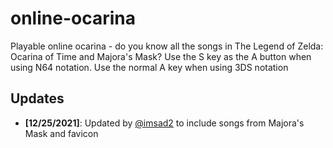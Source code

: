# online-ocarina
Playable online ocarina - do you know all the songs in The Legend of Zelda: Ocarina of Time and Majora's Mask?
Use the S key as the A button when using N64 notation.
Use the normal A key when using 3DS notation
## Updates

- **[12/25/2021]**: Updated by [@imsad2](https://github.com/imsad2) to include songs from Majora's Mask and favicon

